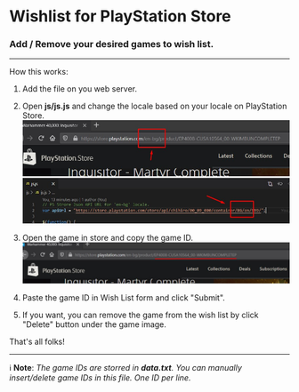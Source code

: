 # Wishlist for PlayStation Store
### Add / Remove your desired games to wish list.
***
How this works:
1. Add the file on you web server.
1. Open **js/js.js** and change the locale based on your locale on PlayStation Store.
![Find the locale of your store](img/readme_1.jpg)
![Find the locale of your store](img/readme_2.jpg)
1. Open the game in store and copy the game ID.
![Find the locale of your store](img/readme_3.jpg)

1. Paste the game ID in Wish List form and click "Submit".
1. If you want, you can remove the game from the wish list by click "Delete" button under the game image.

That's all folks!
***
 :information_source: **Note**: *The game IDs are storred in **data.txt**. You can manually insert/delete game IDs in this file. One ID per line.*